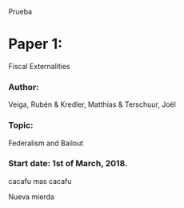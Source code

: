 ﻿Prueba
# Paper 1:
 Fiscal Externalities
### Author:
 Veiga, Rubén & Kredler, Matthias & Terschuur, Joël
### Topic:
 Federalism and Bailout
### Start date: 1st of March, 2018.
cacafu
mas cacafu

Nueva mierda